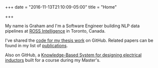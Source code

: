 +++
date = "2016-11-13T21:10:09-05:00"
title = "Home"

+++

My name is Graham and I'm a Software Engineer building NLP data pipelines at [ROSS Intelligence](https://rossintelligence.com/) in Toronto, Canada.
   
I've shared the [code for my thesis work](https://github.com/gholker/MastersThesis) on GitHub. Related papers can be found in my list of [publications](./publications/).

Also on GitHub, a [Knowledge-Based System for designing electrical inductors](https://github.com/gholker/InductorKBS) built for a course during my Master's.